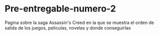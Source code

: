 # Pre-entregable-numero-2
Pagina sobre la saga Assassin's Creed en la que se muestra el orden de salida de los juegos, peliculas, novelas y donde conseguirlas
